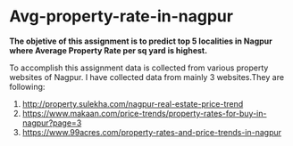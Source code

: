 # Avg-property-rate-in-nagpur

**The objetive of this assignment is to predict top 5 localities in Nagpur where Average Property Rate per sq yard is highest.**

To accomplish this assignment data is collected from various property websites of Nagpur. I have collected data from mainly 3 websites.They are following:
1. http://property.sulekha.com/nagpur-real-estate-price-trend
2. https://www.makaan.com/price-trends/property-rates-for-buy-in-nagpur?page=3
3. https://www.99acres.com/property-rates-and-price-trends-in-nagpur


